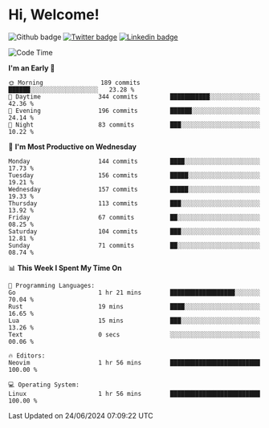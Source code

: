   # Hi, Welcome!
  ![Github badge](https://img.shields.io/github/followers/kraken-afk.svg?style=social&label=Follow&maxAge=2592000)
  [![Twitter badge](https://img.shields.io/badge/-Twitter-00acee?style=flat-square&logo=Twitter&logoColor=white)](https://twitter.com/trshppl)
  [![Linkedin badge](https://img.shields.io/badge/LinkedIn-0077B5?style=flat-square&logo=linkedin&logoColor=white)](https://www.linkedin.com/in/noveanrer)
<!--START_SECTION:waka-->
![Code Time](http://img.shields.io/badge/Code%20Time-233%20hrs%2013%20mins-blue)

**I'm an Early 🐤** 

```text
🌞 Morning                189 commits         ██████░░░░░░░░░░░░░░░░░░░   23.28 % 
🌆 Daytime                344 commits         ███████████░░░░░░░░░░░░░░   42.36 % 
🌃 Evening                196 commits         ██████░░░░░░░░░░░░░░░░░░░   24.14 % 
🌙 Night                  83 commits          ███░░░░░░░░░░░░░░░░░░░░░░   10.22 % 
```
📅 **I'm Most Productive on Wednesday** 

```text
Monday                   144 commits         ████░░░░░░░░░░░░░░░░░░░░░   17.73 % 
Tuesday                  156 commits         █████░░░░░░░░░░░░░░░░░░░░   19.21 % 
Wednesday                157 commits         █████░░░░░░░░░░░░░░░░░░░░   19.33 % 
Thursday                 113 commits         ███░░░░░░░░░░░░░░░░░░░░░░   13.92 % 
Friday                   67 commits          ██░░░░░░░░░░░░░░░░░░░░░░░   08.25 % 
Saturday                 104 commits         ███░░░░░░░░░░░░░░░░░░░░░░   12.81 % 
Sunday                   71 commits          ██░░░░░░░░░░░░░░░░░░░░░░░   08.74 % 
```


📊 **This Week I Spent My Time On** 

```text
💬 Programming Languages: 
Go                       1 hr 21 mins        ██████████████████░░░░░░░   70.04 % 
Rust                     19 mins             ████░░░░░░░░░░░░░░░░░░░░░   16.65 % 
Lua                      15 mins             ███░░░░░░░░░░░░░░░░░░░░░░   13.26 % 
Text                     0 secs              ░░░░░░░░░░░░░░░░░░░░░░░░░   00.06 % 

🔥 Editors: 
Neovim                   1 hr 56 mins        █████████████████████████   100.00 % 

💻 Operating System: 
Linux                    1 hr 56 mins        █████████████████████████   100.00 % 
```


 Last Updated on 24/06/2024 07:09:22 UTC
<!--END_SECTION:waka-->